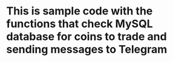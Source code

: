 # This is sample code with the functions that check MySQL database for coins to trade and sending messages to Telegram
